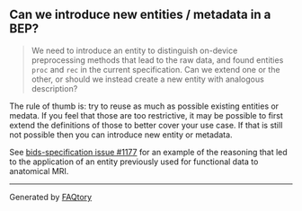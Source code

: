 <!-- the section below is automatically generated.

If you want to modify the questions:
- please edit the files in the `src/questions` folder.
- run `faqtory build` from the root of the repository.

-->

## Can we introduce new entities / metadata in a BEP?

> We need to introduce an entity to distinguish on-device preprocessing methods
> that lead to the raw data, and found entities `proc`
and `rec` in the current specification.
> Can we extend one or the other,
> or should we instead create a new entity with analogous description?

The rule of thumb is:
try to reuse as much as possible existing entities or medata.
If you feel that those are too restrictive,
it may be possible to first extend the definitions of those
to better cover your use case.
If that is still not possible then you can introduce new entity or metadata.

See
[bids-specification issue #1177](https://github.com/bids-standard/bids-specification/issues/1177)
for an example of the reasoning that led to the application of an entity
previously used for functional data to anatomical MRI.

<hr>

Generated by [FAQtory](https://github.com/willmcgugan/faqtory)

